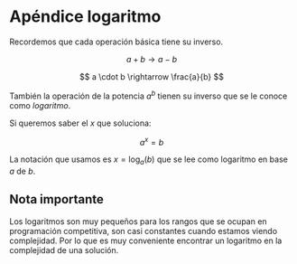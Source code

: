 # Apéndice logaritmo

Recordemos que cada operación básica tiene su inverso.

$$
a+b \rightarrow a-b
$$

$$
a \cdot b \rightarrow \frac{a}{b}
$$

También la operación de la potencia $a^b$ tienen su inverso que se le conoce como _logaritmo_.

Si queremos saber el $x$ que soluciona:

$$
a^x = b
$$

La notación que usamos es $x = \log_a(b)$ que se lee como logaritmo en base $a$ de $b$.

## Nota importante

Los logaritmos son muy pequeños para los rangos que se ocupan en programación competitiva, son casi constantes cuando estamos viendo complejidad. Por lo que es muy conveniente encontrar un logaritmo en la complejidad de una solución.
